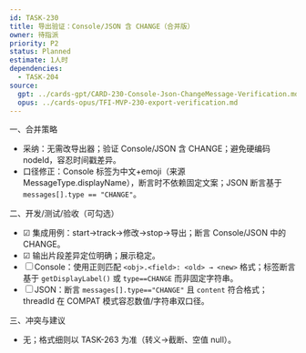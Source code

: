 ```yaml
---
id: TASK-230
title: 导出验证：Console/JSON 含 CHANGE（合并版）
owner: 待指派
priority: P2
status: Planned
estimate: 1人时
dependencies:
  - TASK-204
source:
  gpt: ../cards-gpt/CARD-230-Console-Json-ChangeMessage-Verification.md
  opus: ../cards-opus/TFI-MVP-230-export-verification.md
---
```


一、合并策略
- 采纳：无需改导出器；验证 Console/JSON 含 CHANGE；避免硬编码 nodeId，容忍时间戳差异。
 - 口径修正：Console 标签为中文+emoji（来源 MessageType.displayName），断言时不依赖固定文案；JSON 断言基于 `messages[].type == "CHANGE"`。

二、开发/测试/验收（可勾选）
- ☑ 集成用例：start→track→修改→stop→导出；断言 Console/JSON 中的 CHANGE。
- ☑ 输出片段差异定位明确；展示稳定。
- ☐ Console：使用正则匹配 `<obj>.<field>: <old> → <new>` 格式；标签断言基于 `getDisplayLabel()` 或 `type==CHANGE` 而非固定字符串。
- ☐ JSON：断言 `messages[].type=="CHANGE"` 且 `content` 符合格式；threadId 在 COMPAT 模式容忍数值/字符串双口径。

三、冲突与建议
- 无；格式细则以 TASK-263 为准（转义→截断、空值 null）。
